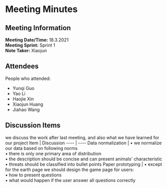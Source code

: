 # Meeting Minutes
## Meeting Information
**Meeting Date/Time:** 18.3.2021  
**Meeting Sprint:** Sprint 1  
**Note Taker:** Xiaojun  

## Attendees
People who attended:
- Yunqi Guo
- Yao Li
- Haojie Xin
- Xiaojun Huang
- Jiahao Wang

## Discussion Items
we discuss the work after last meeting, and also what we have learned for our project
Item | Discussion
---- | ----
Data normalization | • we normalize our data based on following norms <br>• there is only one primary area of distribution <br>• the description should be concise and can present animals' characteristic <br> • threats should be classified into bullet points
Paper prototyping | • except for the earth page we should design the game page for users: <br>• how to present questions <br> • what would happen if the user answer all questions correctly
